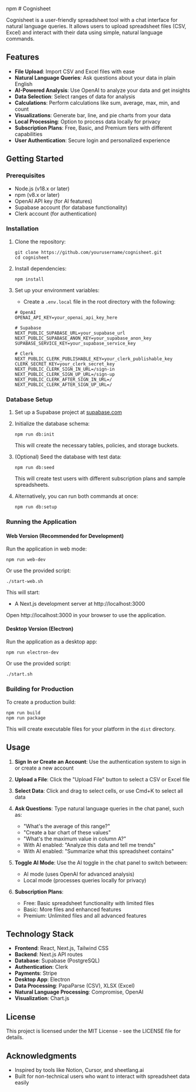 npm # Cognisheet

Cognisheet is a user-friendly spreadsheet tool with a chat interface for natural language queries. It allows users to upload spreadsheet files (CSV, Excel) and interact with their data using simple, natural language commands.

## Features

- **File Upload**: Import CSV and Excel files with ease
- **Natural Language Queries**: Ask questions about your data in plain English
- **AI-Powered Analysis**: Use OpenAI to analyze your data and get insights
- **Data Selection**: Select ranges of data for analysis
- **Calculations**: Perform calculations like sum, average, max, min, and count
- **Visualizations**: Generate bar, line, and pie charts from your data
- **Local Processing**: Option to process data locally for privacy
- **Subscription Plans**: Free, Basic, and Premium tiers with different capabilities
- **User Authentication**: Secure login and personalized experience

## Getting Started

### Prerequisites

- Node.js (v18.x or later)
- npm (v8.x or later)
- OpenAI API key (for AI features)
- Supabase account (for database functionality)
- Clerk account (for authentication)

### Installation

1. Clone the repository:
   ```
   git clone https://github.com/yourusername/cognisheet.git
   cd cognisheet
   ```

2. Install dependencies:
   ```
   npm install
   ```

3. Set up your environment variables:
   - Create a `.env.local` file in the root directory with the following:
   ```
   # OpenAI
   OPENAI_API_KEY=your_openai_api_key_here
   
   # Supabase
   NEXT_PUBLIC_SUPABASE_URL=your_supabase_url
   NEXT_PUBLIC_SUPABASE_ANON_KEY=your_supabase_anon_key
   SUPABASE_SERVICE_KEY=your_supabase_service_key
   
   # Clerk
   NEXT_PUBLIC_CLERK_PUBLISHABLE_KEY=your_clerk_publishable_key
   CLERK_SECRET_KEY=your_clerk_secret_key
   NEXT_PUBLIC_CLERK_SIGN_IN_URL=/sign-in
   NEXT_PUBLIC_CLERK_SIGN_UP_URL=/sign-up
   NEXT_PUBLIC_CLERK_AFTER_SIGN_IN_URL=/
   NEXT_PUBLIC_CLERK_AFTER_SIGN_UP_URL=/
   ```

### Database Setup

1. Set up a Supabase project at [supabase.com](https://supabase.com)

2. Initialize the database schema:
   ```
   npm run db:init
   ```
   This will create the necessary tables, policies, and storage buckets.

3. (Optional) Seed the database with test data:
   ```
   npm run db:seed
   ```
   This will create test users with different subscription plans and sample spreadsheets.

4. Alternatively, you can run both commands at once:
   ```
   npm run db:setup
   ```

### Running the Application

#### Web Version (Recommended for Development)

Run the application in web mode:

```
npm run web-dev
```

Or use the provided script:

```
./start-web.sh
```

This will start:
- A Next.js development server at http://localhost:3000

Open http://localhost:3000 in your browser to use the application.

#### Desktop Version (Electron)

Run the application as a desktop app:

```
npm run electron-dev
```

Or use the provided script:

```
./start.sh
```

### Building for Production

To create a production build:

```
npm run build
npm run package
```

This will create executable files for your platform in the `dist` directory.

## Usage

1. **Sign In or Create an Account**: Use the authentication system to sign in or create a new account
2. **Upload a File**: Click the "Upload File" button to select a CSV or Excel file
3. **Select Data**: Click and drag to select cells, or use Cmd+K to select all data
4. **Ask Questions**: Type natural language queries in the chat panel, such as:
   - "What's the average of this range?"
   - "Create a bar chart of these values"
   - "What's the maximum value in column A?"
   - With AI enabled: "Analyze this data and tell me trends"
   - With AI enabled: "Summarize what this spreadsheet contains"

5. **Toggle AI Mode**: Use the AI toggle in the chat panel to switch between:
   - AI mode (uses OpenAI for advanced analysis)
   - Local mode (processes queries locally for privacy)
   
6. **Subscription Plans**:
   - Free: Basic spreadsheet functionality with limited files
   - Basic: More files and enhanced features
   - Premium: Unlimited files and all advanced features

## Technology Stack

- **Frontend**: React, Next.js, Tailwind CSS
- **Backend**: Next.js API routes
- **Database**: Supabase (PostgreSQL)
- **Authentication**: Clerk
- **Payments**: Stripe
- **Desktop App**: Electron
- **Data Processing**: PapaParse (CSV), XLSX (Excel)
- **Natural Language Processing**: Compromise, OpenAI
- **Visualization**: Chart.js

## License

This project is licensed under the MIT License - see the LICENSE file for details.

## Acknowledgments

- Inspired by tools like Notion, Cursor, and sheetlang.ai
- Built for non-technical users who want to interact with spreadsheet data easily
